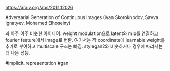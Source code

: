 https://arxiv.org/abs/2011.12026

Adversarial Generation of Continuous Images (Ivan Skorokhodov, Savva Ignatyev, Mohamed Elhoseiny)

과 아주 아주 비슷한 아이디어. weight modulation으로 latent와 mlp를 연결하고 fourier feature에서 image로 변환. 여기서는 각 coordinate에 learnable weight를 추가로 부여하고 multiscale 구조는 빠짐. stylegan2와 비슷하거나 경우에 따라서는 더 나은 성능.

#implicit_representation #gan